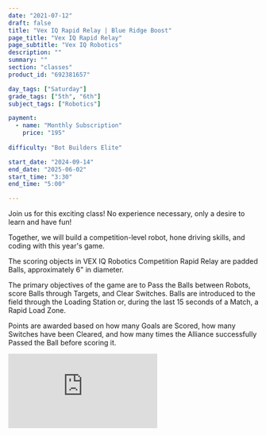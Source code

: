 ```yaml
---
date: "2021-07-12"
draft: false
title: "Vex IQ Rapid Relay | Blue Ridge Boost"
page_title: "Vex IQ Rapid Relay"
page_subtitle: "Vex IQ Robotics"
description: ""
summary: ""
section: "classes"
product_id: "692381657"

day_tags: ["Saturday"]
grade_tags: ["5th", "6th"]
subject_tags: ["Robotics"]

payment:
  - name: "Monthly Subscription"
    price: "195"
  
difficulty: "Bot Builders Elite"

start_date: "2024-09-14"
end_date: "2025-06-02"
start_time: "3:30"
end_time: "5:00"

---
```


Join us for this exciting class! No experience necessary, only a desire to learn and have fun!

Together, we will build a competition-level robot, hone driving skills, and coding with this year's game.

The scoring objects in VEX IQ Robotics Competition Rapid Relay are padded Balls, approximately 6" in diameter.

The primary objectives of the game are to Pass the Balls between Robots, score Balls through Targets, and Clear Switches. Balls are introduced to the field through the Loading Station or, during the last 15 seconds of a Match, a Rapid Load Zone.

Points are awarded based on how many Goals are Scored, how many Switches have been Cleared, and how many times the Alliance successfully Passed the Ball before scoring it. 

<iframe src="https://www.youtube.com/watch?v=aa0B7kNHpg" frameborder="0" allowfullscreen></iframe>
